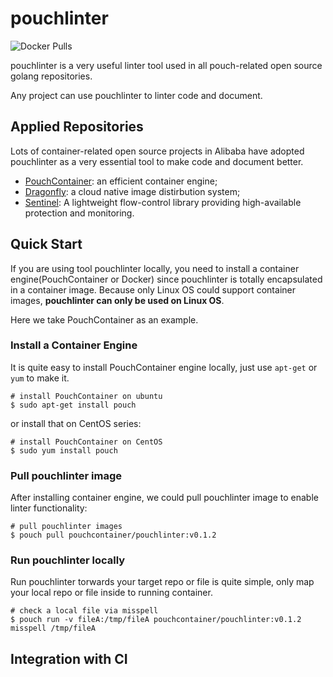 # pouchlinter

![Docker Pulls](https://img.shields.io/docker/pulls/pouchcontainer/pouchlinter.svg)

pouchlinter is a very useful linter tool used in all pouch-related open source golang repositories.

Any project can use pouchlinter to linter code and document.

## Applied Repositories

Lots of container-related open source projects in Alibaba have adopted pouchlinter as a very essential tool to make code and document better. 

* [PouchContainer](https://github.com/alibaba/pouch): an efficient container engine;
* [Dragonfly](https://github.com/alibaba/Dragonfly): a cloud native image distirbution system;
* [Sentinel](https://github.com/alibaba/Sentinel): A lightweight flow-control library providing high-available protection and monitoring.

## Quick Start

If you are using tool pouchlinter locally, you need to install a container engine(PouchContainer or Docker) since pouchlinter is totally encapsulated in a container image. Because only Linux OS could support container images, **pouchlinter can only be used on Linux OS**.

Here we take PouchContainer as an example.

### Install a Container Engine

It is quite easy to install PouchContainer engine locally, just use `apt-get` or `yum` to make it.

```shell
# install PouchContainer on ubuntu
$ sudo apt-get install pouch
```

or install that on CentOS series:

```shell
# install PouchContainer on CentOS
$ sudo yum install pouch
```

### Pull pouchlinter image

After installing container engine, we could pull pouchlinter image to enable linter functionality:

```shell
# pull pouchlinter images
$ pouch pull pouchcontainer/pouchlinter:v0.1.2
```

### Run pouchlinter locally

Run pouchlinter torwards your target repo or file  is quite simple, only map your local repo or file inside to running container.

``` shell
# check a local file via misspell
$ pouch run -v fileA:/tmp/fileA pouchcontainer/pouchlinter:v0.1.2 misspell /tmp/fileA
```

## Integration with CI 


